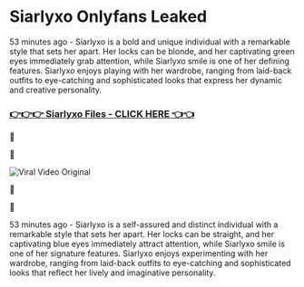 # Siarlyxo Onlyfans Leaked

<p>53 minutes ago - Siarlyxo is a bold and unique individual with a remarkable style that sets her apart. Her locks can be blonde, and her captivating green eyes immediately grab attention, while Siarlyxo smile is one of her defining features. Siarlyxo enjoys playing with her wardrobe, ranging from laid-back outfits to eye-catching and sophisticated looks that express her dynamic and creative personality.</p><p>
<h3><a href="https://fansleaks.com-getfree.pro/siarlyxo" rel="nofollow">👉👉👉 Siarlyxo Files - CLICK HERE 👈👈</a></h3>
<p>🔻</p>
<p>🔻</p> <p>
<a href="https://fansleaks.com-getfree.pro/siarlyxo" rel="nofollow"><img src="https://i.imgur.com/0ZbtXZ5.gif" alt="Viral Video Original" style="max-width: 100%; display: inline-block;" data-target="animated-image.originalImage"></a>
<p>🔻</p>
<p>🔻</p> <p>53 minutes ago - Siarlyxo is a self-assured and distinct individual with a remarkable style that sets her apart. Her locks can be straight, and her captivating blue eyes immediately attract attention, while Siarlyxo smile is one of her signature features. Siarlyxo enjoys experimenting with her wardrobe, ranging from laid-back outfits to eye-catching and sophisticated looks that reflect her lively and imaginative personality.</p>